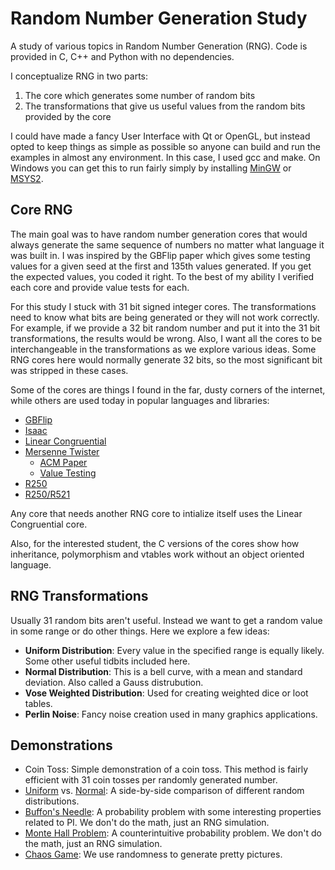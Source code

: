 # Random Number Generation Study
A study of various topics in Random Number Generation (RNG). Code is provided in C, C++ and Python with no dependencies.

I conceptualize RNG in two parts:
1. The core which generates some number of random bits
2. The transformations that give us useful values from the random bits provided by the core

I could have made a fancy User Interface with Qt or OpenGL, but instead opted to keep things as simple as possible so anyone can build and run the examples in almost any environment. In this case, I used gcc and make. On Windows you can get this to run fairly simply by installing [MinGW](https://www.mingw-w64.org/downloads/) or [MSYS2](https://www.msys2.org/wiki/MSYS2-installation/).

## Core RNG
The main goal was to have random number generation cores that would always generate the same sequence of numbers no matter what language it was built in. I was inspired by the GBFlip paper which gives some testing values for a given seed at the first and 135th values generated. If you get the expected values, you coded it right. To the best of my ability I verified each core and provide value tests for each.

For this study I stuck with 31 bit signed integer cores. The transformations need to know what bits are being generated or they will not work correctly. For example, if we provide a 32 bit random number and put it into the 31 bit transformations, the results would be wrong. Also, I want all the cores to be interchangeable in the transformations as we explore various ideas. Some RNG cores here would normally generate 32 bits, so the most significant bit was stripped in these cases.

Some of the cores are things I found in the far, dusty corners of the internet, while others are used today in popular languages and libraries:
- [GBFlip](https://tex.loria.fr/sgb/gb_flip.pdf)
- [Isaac](http://burtleburtle.net/bob/rand/isaac.html)
- [Linear Congruential](https://en.wikipedia.org/wiki/Linear_congruential_generator)
- [Mersenne Twister](https://en.wikipedia.org/wiki/Mersenne_Twister)
  - [ACM Paper](http://www.math.sci.hiroshima-u.ac.jp/~m-mat/MT/ARTICLES/mt.pdf)
  - [Value Testing](https://create.stephan-brumme.com/mersenne-twister/)
- [R250](http://faculty.uml.edu/jpropp/r250.c)
- [R250/R521](http://pythonlabtools.sourceforge.net/analysisdocs/html/a00152.html)

Any core that needs another RNG core to intialize itself uses the Linear Congruential core.

Also, for the interested student, the C versions of the cores show how inheritance, polymorphism and vtables work without an object oriented language.

## RNG Transformations
Usually 31 random bits aren't useful. Instead we want to get a random value in some range or do other things. Here we explore a few ideas:
- **Uniform Distribution**: Every value in the specified range is equally likely. Some other useful tidbits included here.
- **Normal Distribution**: This is a bell curve, with a mean and standard deviation. Also called a Gauss distrubution.
- **Vose Weighted Distribution**: Used for creating weighted dice or loot tables.
- **Perlin Noise**: Fancy noise creation used in many graphics applications.

## Demonstrations
- Coin Toss: Simple demonstration of a coin toss. This method is fairly efficient with 31 coin tosses per randomly generated number.
- [Uniform](https://en.wikipedia.org/wiki/Discrete_uniform_distribution) vs. [Normal](https://en.wikipedia.org/wiki/Normal_distribution): A side-by-side comparison of different random distributions.
- [Buffon's Needle](https://en.wikipedia.org/wiki/Buffon%%27s_needle_problem): A probability problem with some interesting properties related to PI. We don't do the math, just an RNG simulation.
- [Monte Hall Problem](https://en.wikipedia.org/wiki/Monty_Hall_problem): A counterintuitive probability problem. We don't do the math, just an RNG simulation.
- [Chaos Game](https://en.wikipedia.org/wiki/Sierpi%C5%84ski_triangle#Chaos_game): We use randomness to generate pretty pictures.
